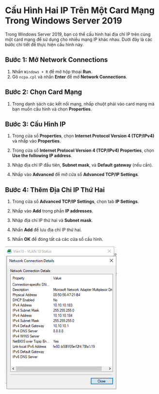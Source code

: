 # Cấu Hình Hai IP Trên Một Card Mạng Trong Windows Server 2019

Trong Windows Server 2019, bạn có thể cấu hình hai địa chỉ IP trên cùng một card mạng để sử dụng cho nhiều mạng IP khác nhau. Dưới đây là các bước chi tiết để thực hiện cấu hình này.

## Bước 1: Mở Network Connections

1. Nhấn `Windows + R` để mở hộp thoại **Run**.
2. Gõ `ncpa.cpl` và nhấn **Enter** để mở **Network Connections**.

## Bước 2: Chọn Card Mạng

1. Trong danh sách các kết nối mạng, nhấp chuột phải vào card mạng mà bạn muốn cấu hình và chọn **Properties**.

## Bước 3: Cấu Hình IP

1. Trong cửa sổ **Properties**, chọn **Internet Protocol Version 4 (TCP/IPv4)** và nhấp vào **Properties**.

2. Trong cửa sổ **Internet Protocol Version 4 (TCP/IPv4) Properties**, chọn **Use the following IP address**.

3. Nhập địa chỉ IP đầu tiên, **Subnet mask**, và **Default gateway** (nếu cần).

4. Nhấp vào **Advanced** để mở cửa sổ **Advanced TCP/IP Settings**.

## Bước 4: Thêm Địa Chỉ IP Thứ Hai

1. Trong cửa sổ **Advanced TCP/IP Settings**, chọn tab **IP Settings**.

2. Nhấp vào **Add** trong phần **IP addresses**.

3. Nhập địa chỉ IP thứ hai và **Subnet mask**.

4. Nhấn **Add** để lưu địa chỉ IP thứ hai.

5. Nhấn **OK** để đóng tất cả các cửa sổ cấu hình.

![Command Prompt](https://github.com/cuongnvvietis/NhanHoa/blob/main/Docs/Esxi/Picture/Network/Screenshot_140.png)


